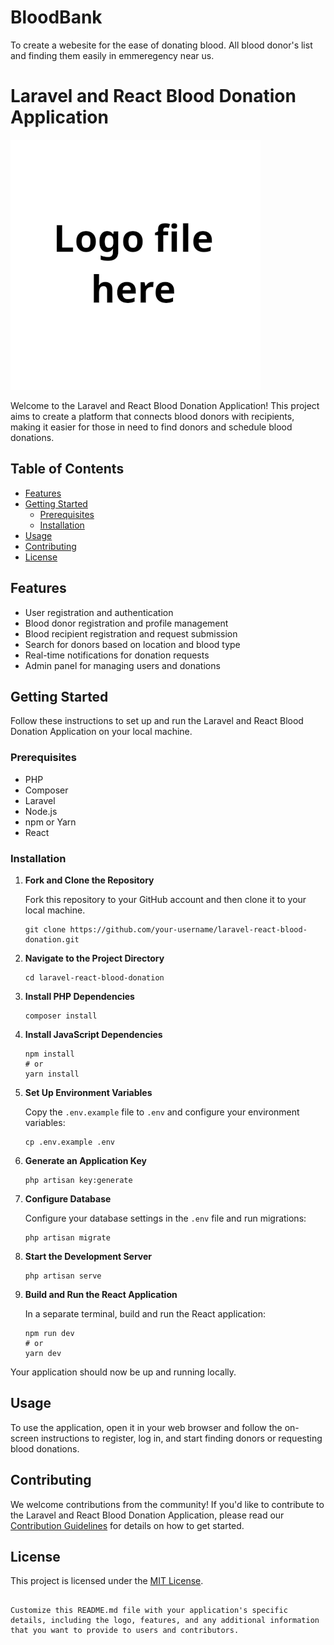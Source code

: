 # BloodBank

To create a webesite for the ease of donating blood. All blood donor's list and finding them easily in emmeregency near us.

# Laravel and React Blood Donation Application

![Application Logo](logo.png)

Welcome to the Laravel and React Blood Donation Application! This project aims to create a platform that connects blood donors with recipients, making it easier for those in need to find donors and schedule blood donations.

## Table of Contents

- [Features](#features)
- [Getting Started](#getting-started)
  - [Prerequisites](#prerequisites)
  - [Installation](#installation)
- [Usage](#usage)
- [Contributing](#contributing)
- [License](#license)

## Features

- User registration and authentication
- Blood donor registration and profile management
- Blood recipient registration and request submission
- Search for donors based on location and blood type
- Real-time notifications for donation requests
- Admin panel for managing users and donations

## Getting Started

Follow these instructions to set up and run the Laravel and React Blood Donation Application on your local machine.

### Prerequisites

- PHP
- Composer
- Laravel
- Node.js
- npm or Yarn
- React

### Installation

1. **Fork and Clone the Repository**

   Fork this repository to your GitHub account and then clone it to your local machine.

   ```shell
   git clone https://github.com/your-username/laravel-react-blood-donation.git
   ```

2. **Navigate to the Project Directory**

   ```shell
   cd laravel-react-blood-donation
   ```

3. **Install PHP Dependencies**

   ```shell
   composer install
   ```

4. **Install JavaScript Dependencies**

   ```shell
   npm install
   # or
   yarn install
   ```

5. **Set Up Environment Variables**

   Copy the `.env.example` file to `.env` and configure your environment variables:

   ```shell
   cp .env.example .env
   ```

6. **Generate an Application Key**

   ```shell
   php artisan key:generate
   ```

7. **Configure Database**

   Configure your database settings in the `.env` file and run migrations:

   ```shell
   php artisan migrate
   ```

8. **Start the Development Server**

   ```shell
   php artisan serve
   ```

9. **Build and Run the React Application**

   In a separate terminal, build and run the React application:

   ```shell
   npm run dev
   # or
   yarn dev
   ```

Your application should now be up and running locally.

## Usage

To use the application, open it in your web browser and follow the on-screen instructions to register, log in, and start finding donors or requesting blood donations.

## Contributing

We welcome contributions from the community! If you'd like to contribute to the Laravel and React Blood Donation Application, please read our [Contribution Guidelines](CONTRIBUTING.md) for details on how to get started.

## License

This project is licensed under the [MIT License](LICENSE).

```

Customize this README.md file with your application's specific details, including the logo, features, and any additional information that you want to provide to users and contributors.
```
